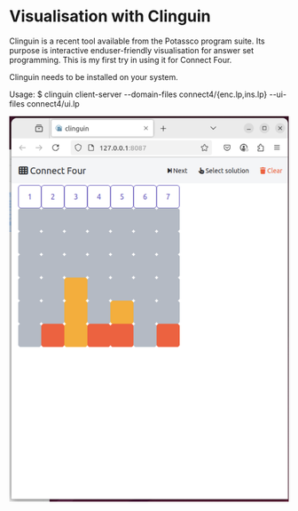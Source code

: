 # Visualisation with Clinguin
Clinguin is a recent tool available from the Potassco program suite. Its purpose is interactive enduser-friendly visualisation for answer set programming. This is my first try in using it for Connect Four.

Clinguin needs to be installed on your system.

Usage: $ clinguin client-server --domain-files connect4/{enc.lp,ins.lp} --ui-files connect4/ui.lp

![Screen image](./connect4/ui.png "Screen")